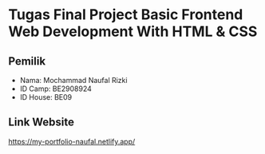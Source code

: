 # **Tugas Final Project Basic Frontend Web Development With HTML & CSS**

## Pemilik
* Nama: Mochammad Naufal Rizki
* ID Camp: BE2908924
* ID House: BE09

## Link Website
https://my-portfolio-naufal.netlify.app/